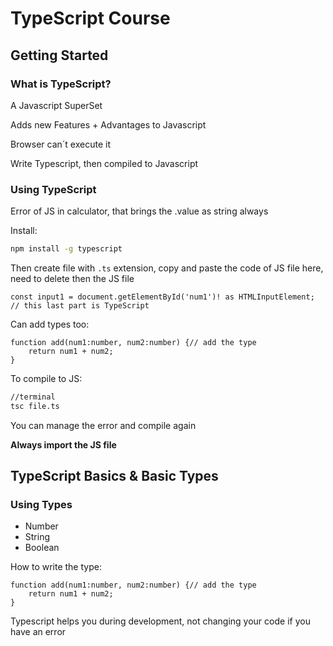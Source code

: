 
# TypeScript Course

## Getting Started

### What is TypeScript?

A Javascript SuperSet

Adds new Features + Advantages to Javascript

Browser can´t execute it

Write Typescript, then compiled to Javascript

### Using TypeScript

Error of JS in calculator, that brings the .value as string always

Install:
````bash
npm install -g typescript
````

Then create file with `.ts` extension, copy and paste the code of JS file here, need to delete then the JS file

````TS
const input1 = document.getElementById('num1')! as HTMLInputElement; // this last part is TypeScript
````
Can add types too:
````TS
function add(num1:number, num2:number) {// add the type
	return num1 + num2;
}
````

To compile to JS:

````bash
//terminal
tsc file.ts
````
You can manage the error and compile again

**Always import the JS file**

## TypeScript Basics & Basic Types

### Using Types

 - Number 
 - String
 - Boolean 

How to write the type:
````TS
function add(num1:number, num2:number) {// add the type
	return num1 + num2;
}
````
Typescript helps you during development, not changing your code if you have an error
<!--stackedit_data:
eyJoaXN0b3J5IjpbLTQyOTYwOTU2OCwtMjAzNTQyOTMzNywtMT
QzMTYyNjIyNCwxNTUzMTA0NzY1LDE1Mjc3NTQ1MjksMTgxMjQz
MTE2MCwtMTg3MTY3ODYyNSwxNjYzMzcwMDM0LC0xNTQ0OTMzMT
c1LC0xNTk2MzU2MzAwLDIwNDAyOTc2MjJdfQ==
-->